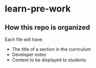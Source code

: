 # learn-pre-work

## How this repo is organized
Each file will have:
- The title of a section in the curriculum
- Developer notes
- Content to be displayed to students
